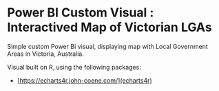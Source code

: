 # Power BI Custom Visual : Interactived Map of Victorian LGAs



Simple custom Power Bi visual, displaying map with Local Government Areas in Victoria, Australia.

Visual built on R, using the following packages:
* [https://echarts4r.john-coene.com/](echarts4r)
